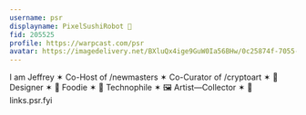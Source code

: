 ```yaml
---
username: psr
displayname: PixelSushiRobot 💫
fid: 205525
profile: https://warpcast.com/psr
avatar: https://imagedelivery.net/BXluQx4ige9GuW0Ia56BHw/0c25874f-7055-4bb7-bba2-0507c429cf00/original
---
```

I am Jeffrey ✶ Co-Host of /newmasters ✶ Co-Curator of /cryptoart ✶ 👾 Designer ✶ 🍣 Foodie ✶ 🤖 Technophile ✶ 🖼️ Artist—Collector ✶ 🔗 links.psr.fyi  
